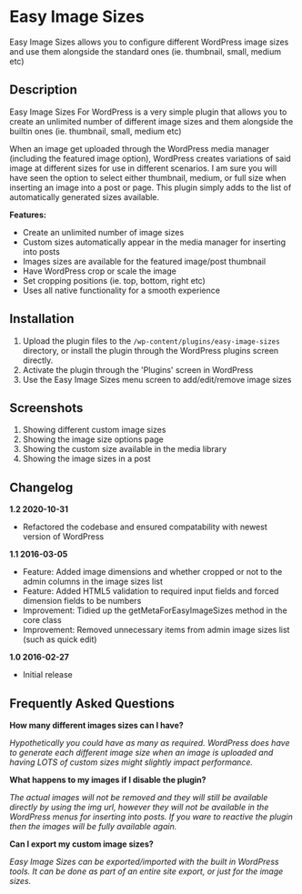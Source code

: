 # Easy Image Sizes

Easy Image Sizes allows you to configure different WordPress image sizes and use them alongside the standard ones (ie. thumbnail, small, medium etc)

## Description
Easy Image Sizes For WordPress is a very simple plugin that allows you to create an unlimited number of different image sizes and them alongside the builtin ones (ie. thumbnail, small, medium etc)

When an image get uploaded through the WordPress media manager (including the featured image option), WordPress creates variations of said image at different sizes for use in different scenarios. I am sure you will have seen the option to select either thumbnail, medium, or full size when inserting an image into a post or page. This plugin simply adds to the list of automatically generated sizes available.

**Features:**

* Create an unlimited number of image sizes
* Custom sizes automatically appear in the media manager for inserting into posts
* Images sizes are available for the featured image/post thumbnail
* Have WordPress crop or scale the image
* Set cropping positions (ie. top, bottom, right etc)
* Uses all native functionality for a smooth experience

## Installation
1. Upload the plugin files to the `/wp-content/plugins/easy-image-sizes` directory, or install the plugin through the WordPress plugins screen directly.
1. Activate the plugin through the \'Plugins\' screen in WordPress
1. Use the Easy Image Sizes menu screen to add/edit/remove image sizes

## Screenshots
1. Showing different custom image sizes
2. Showing the image size options page
3. Showing the custom size available in the media library
4. Showing the image sizes in a post

## Changelog

**1.2 2020-10-31**

* Refactored the codebase and ensured compatability with newest version of WordPress

**1.1 2016-03-05**

* Feature: Added image dimensions and whether cropped or not to the admin columns in the image sizes list
* Feature: Added HTML5 validation to required input fields and forced dimension fields to be numbers
* Improvement: Tidied up the getMetaForEasyImageSizes method in the core class
* Improvement: Removed unnecessary items from admin image sizes list (such as quick edit) 

**1.0 2016-02-27**

* Initial release

## Frequently Asked Questions
**How many different images sizes can I have?**

*Hypothetically you could have as many as required. WordPress does have to generate each different image size when an image is uploaded and having LOTS of custom sizes might slightly impact performance.*

**What happens to my images if I disable the plugin?**

*The actual images will not be removed and they will still be available directly by using the img url, however they will not be available in the WordPress menus for inserting into posts. If you ware to reactive the plugin then the images will be fully available again.*

**Can I export my custom image sizes?**

*Easy Image Sizes can be exported/imported with the built in WordPress tools. It can be done as part of an entire site export, or just for the image sizes.*